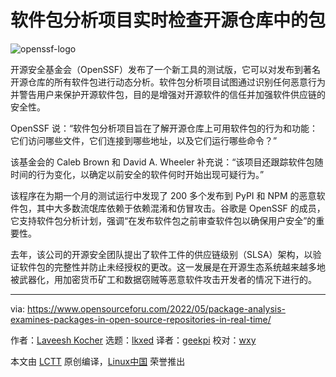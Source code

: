 [#]: subject: "Package Analysis Examines Packages In Open Source Repositories In Real Time"
[#]: via: "https://www.opensourceforu.com/2022/05/package-analysis-examines-packages-in-open-source-repositories-in-real-time/"
[#]: author: "Laveesh Kocher https://www.opensourceforu.com/author/laveesh-kocher/"
[#]: collector: "lkxed"
[#]: translator: "geekpi"
[#]: reviewer: "wxy"
[#]: publisher: "wxy"
[#]: url: "https://linux.cn/article-14578-1.html"

软件包分析项目实时检查开源仓库中的包
======

![openssf-logo][1]

开源安全基金会（OpenSSF）发布了一个新工具的测试版，它可以对发布到著名开源仓库的所有软件包进行动态分析。软件包分析项目试图通过识别任何恶意行为并警告用户来保护开源软件包，目的是增强对开源软件的信任并加强软件供应链的安全性。

OpenSSF 说：“软件包分析项目旨在了解开源仓库上可用软件包的行为和功能：它们访问哪些文件，它们连接到哪些地址，以及它们运行哪些命令？”

该基金会的 Caleb Brown 和 David A. Wheeler 补充说：“该项目还跟踪软件包随时间的行为变化，以确定以前安全的软件何时开始出现可疑行为。”

该程序在为期一个月的测试运行中发现了 200 多个发布到 PyPI 和 NPM 的恶意软件包，其中大多数流氓库依赖于依赖混淆和仿冒攻击。谷歌是 OpenSSF 的成员，它支持软件包分析计划，强调“在发布软件包之前审查软件包以确保用户安全”的重要性。

去年，该公司的开源安全团队提出了软件工件的供应链级别（SLSA）架构，以验证软件包的完整性并防止未经授权的更改。这一发展是在开源生态系统越来越多地被武器化，用加密货币矿工和数据窃贼等恶意软件攻击开发者的情况下进行的。

--------------------------------------------------------------------------------

via: https://www.opensourceforu.com/2022/05/package-analysis-examines-packages-in-open-source-repositories-in-real-time/

作者：[Laveesh Kocher][a]
选题：[lkxed][b]
译者：[geekpi](https://github.com/geekpi)
校对：[wxy](https://github.com/wxy)

本文由 [LCTT](https://github.com/LCTT/TranslateProject) 原创编译，[Linux中国](https://linux.cn/) 荣誉推出

[a]: https://www.opensourceforu.com/author/laveesh-kocher/
[b]: https://github.com/lkxed
[1]: https://www.opensourceforu.com/wp-content/uploads/2022/05/openssf-logo-696x418.jpg
